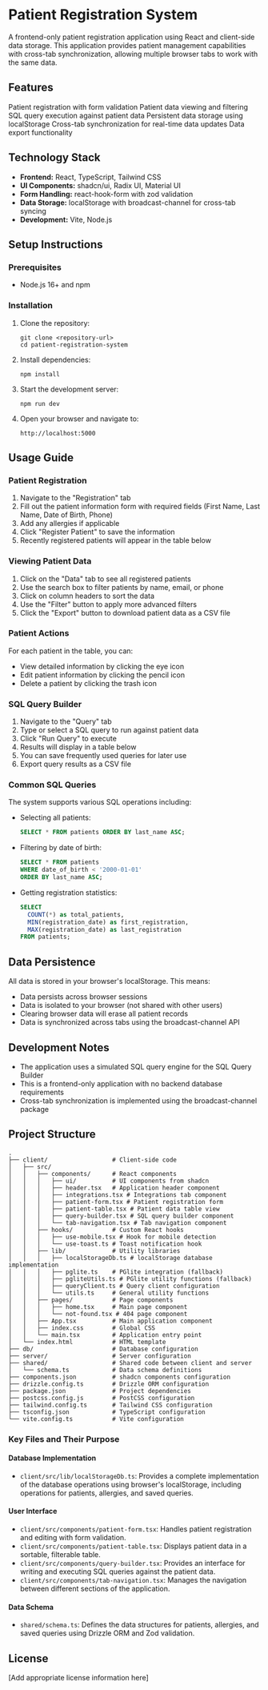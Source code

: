 # Patient Registration System

A frontend-only patient registration application using React and client-side data storage. This application provides patient management capabilities with cross-tab synchronization, allowing multiple browser tabs to work with the same data.

## Features

 Patient registration with form validation
 Patient data viewing and filtering
 SQL query execution against patient data
 Persistent data storage using localStorage
 Cross-tab synchronization for real-time data updates
 Data export functionality

## Technology Stack

- **Frontend:** React, TypeScript, Tailwind CSS
- **UI Components:** shadcn/ui, Radix UI, Material UI
- **Form Handling:** react-hook-form with zod validation
- **Data Storage:** localStorage with broadcast-channel for cross-tab syncing
- **Development:** Vite, Node.js

## Setup Instructions

### Prerequisites

- Node.js 16+ and npm

### Installation

1. Clone the repository:
   ```
   git clone <repository-url>
   cd patient-registration-system
   ```

2. Install dependencies:
   ```
   npm install
   ```

3. Start the development server:
   ```
   npm run dev
   ```

4. Open your browser and navigate to:
   ```
   http://localhost:5000
   ```

## Usage Guide

### Patient Registration

1. Navigate to the "Registration" tab
2. Fill out the patient information form with required fields (First Name, Last Name, Date of Birth, Phone)
3. Add any allergies if applicable
4. Click "Register Patient" to save the information
5. Recently registered patients will appear in the table below

### Viewing Patient Data

1. Click on the "Data" tab to see all registered patients
2. Use the search box to filter patients by name, email, or phone
3. Click on column headers to sort the data
4. Use the "Filter" button to apply more advanced filters
5. Click the "Export" button to download patient data as a CSV file

### Patient Actions

For each patient in the table, you can:
- View detailed information by clicking the eye icon
- Edit patient information by clicking the pencil icon
- Delete a patient by clicking the trash icon

### SQL Query Builder

1. Navigate to the "Query" tab
2. Type or select a SQL query to run against patient data
3. Click "Run Query" to execute
4. Results will display in a table below
5. You can save frequently used queries for later use
6. Export query results as a CSV file

### Common SQL Queries

The system supports various SQL operations including:

- Selecting all patients:
  ```sql
  SELECT * FROM patients ORDER BY last_name ASC;
  ```

- Filtering by date of birth:
  ```sql
  SELECT * FROM patients 
  WHERE date_of_birth < '2000-01-01' 
  ORDER BY last_name ASC;
  ```

- Getting registration statistics:
  ```sql
  SELECT 
    COUNT(*) as total_patients,
    MIN(registration_date) as first_registration,
    MAX(registration_date) as last_registration
  FROM patients;
  ```

## Data Persistence

All data is stored in your browser's localStorage. This means:

- Data persists across browser sessions
- Data is isolated to your browser (not shared with other users)
- Clearing browser data will erase all patient records
- Data is synchronized across tabs using the broadcast-channel API

## Development Notes

- The application uses a simulated SQL query engine for the SQL Query Builder
- This is a frontend-only application with no backend database requirements
- Cross-tab synchronization is implemented using the broadcast-channel package

## Project Structure

```
.
├── client/                  # Client-side code
│   ├── src/
│   │   ├── components/      # React components
│   │   │   ├── ui/          # UI components from shadcn
│   │   │   ├── header.tsx   # Application header component
│   │   │   ├── integrations.tsx # Integrations tab component
│   │   │   ├── patient-form.tsx # Patient registration form
│   │   │   ├── patient-table.tsx # Patient data table view
│   │   │   ├── query-builder.tsx # SQL query builder component
│   │   │   └── tab-navigation.tsx # Tab navigation component
│   │   ├── hooks/           # Custom React hooks
│   │   │   ├── use-mobile.tsx # Hook for mobile detection
│   │   │   └── use-toast.ts # Toast notification hook
│   │   ├── lib/             # Utility libraries
│   │   │   ├── localStorageDb.ts # localStorage database implementation
│   │   │   ├── pglite.ts    # PGlite integration (fallback)
│   │   │   ├── pgliteUtils.ts # PGlite utility functions (fallback)
│   │   │   ├── queryClient.ts # Query client configuration
│   │   │   └── utils.ts     # General utility functions
│   │   ├── pages/           # Page components
│   │   │   ├── home.tsx     # Main page component
│   │   │   └── not-found.tsx # 404 page component
│   │   ├── App.tsx          # Main application component
│   │   ├── index.css        # Global CSS
│   │   └── main.tsx         # Application entry point
│   └── index.html           # HTML template
├── db/                      # Database configuration
├── server/                  # Server configuration
├── shared/                  # Shared code between client and server
│   └── schema.ts            # Data schema definitions
├── components.json          # shadcn components configuration
├── drizzle.config.ts        # Drizzle ORM configuration
├── package.json             # Project dependencies
├── postcss.config.js        # PostCSS configuration
├── tailwind.config.ts       # Tailwind CSS configuration
├── tsconfig.json            # TypeScript configuration
└── vite.config.ts           # Vite configuration
```

### Key Files and Their Purpose

#### Database Implementation

- `client/src/lib/localStorageDb.ts`: Provides a complete implementation of the database operations using browser's localStorage, including operations for patients, allergies, and saved queries.

#### User Interface

- `client/src/components/patient-form.tsx`: Handles patient registration and editing with form validation.
- `client/src/components/patient-table.tsx`: Displays patient data in a sortable, filterable table.
- `client/src/components/query-builder.tsx`: Provides an interface for writing and executing SQL queries against the patient data.
- `client/src/components/tab-navigation.tsx`: Manages the navigation between different sections of the application.

#### Data Schema

- `shared/schema.ts`: Defines the data structures for patients, allergies, and saved queries using Drizzle ORM and Zod validation.

## License

[Add appropriate license information here]